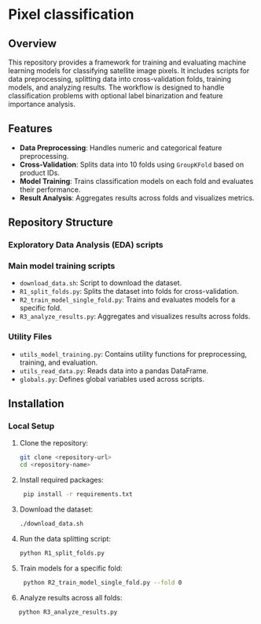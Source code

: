 # Pixel classification

## Overview

This repository provides a framework for training and evaluating machine learning models
for classifying satellite image pixels. It includes scripts for data preprocessing, splitting data into cross-validation
folds, training models, and analyzing results. The workflow is designed to handle classification problems with optional
label binarization and feature importance analysis.

## Features

- **Data Preprocessing**: Handles numeric and categorical feature preprocessing.
- **Cross-Validation**: Splits data into 10 folds using `GroupKFold` based on product IDs.
- **Model Training**: Trains classification models on each fold and evaluates their performance.
- **Result Analysis**: Aggregates results across folds and visualizes metrics.

## Repository Structure

### Exploratory Data Analysis (EDA) scripts


### Main model training scripts
- `download_data.sh`: Script to download the dataset.
- `R1_split_folds.py`: Splits the dataset into folds for cross-validation.
- `R2_train_model_single_fold.py`: Trains and evaluates models for a specific fold.
- `R3_analyze_results.py`: Aggregates and visualizes results across folds.

### Utility Files

- `utils_model_training.py`: Contains utility functions for preprocessing, training, and evaluation.
- `utils_read_data.py`: Reads data into a pandas DataFrame.
- `globals.py`: Defines global variables used across scripts.

## Installation

### Local Setup

1. Clone the repository:
   ```bash
   git clone <repository-url>
   cd <repository-name>
   ```
2. Install required packages:
   ```bash
    pip install -r requirements.txt
    ```
3. Download the dataset:
   ```bash
   ./download_data.sh
    ```
4. Run the data splitting script:
   ```bash
   python R1_split_folds.py
   ```
5. Train models for a specific fold:
   ```bash
    python R2_train_model_single_fold.py --fold 0
    ```
6. Analyze results across all folds:
```bash
   python R3_analyze_results.py
   ```